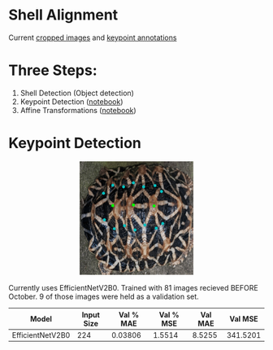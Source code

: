 # Shell Alignment

Current [cropped images](https://drive.google.com/drive/folders/1Xu9_Hv8xCi1pOGO4If09JNfoaNtD90ZD?usp=share_link) and [keypoint annotations](https://drive.google.com/file/d/1Wnwq_RzJVcSzDTX9U193tf4_5Dj7z2QC/view?usp=share_link)

# Three Steps:
1. Shell Detection (Object detection)
2. Keypoint Detection ([notebook](notebooks/keypoint_detection.ipynb))
3. Affine Transformations ([notebook](notebooks/affine_transformations.ipynb))


# Keypoint Detection

<p align="center">
<img src="images/shells.gif" width="224">
</p>

Currently uses EfficientNetV2B0. Trained with 81 images recieved BEFORE October. 9 of those images were held as a validation set.

Model | Input Size | Val % MAE | Val % MSE | Val MAE | Val MSE |
----- | ---------- | ----- | ----- |---- |---- |
EfficientNetV2B0 | 224 | 0.03806 | 1.5514 | 8.5255 | 341.5201 |
